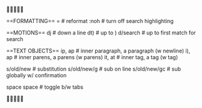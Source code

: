 📒📒📒📒📒

==FORMATTING==
=       # reformat
:noh    # turn off search highlighting 

==MOTIONS==
dj          # down a line
dt)         # up to )
d/search    # up to first match for search

==TEXT OBJECTS==
ip, ap    # inner paragraph, a paragraph (w newline)
i), ap    # inner parens, a parens (w parens)
it, at    # inner tag, a tag (w tag)

s/old/new       # substitution 
s/old/new/g     # sub on line
s/old/new/gc    # sub globally w/ confirmation

space space    # toggle b/w tabs

📒📒📒📒📒
